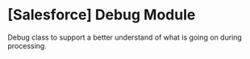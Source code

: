 # [Salesforce] Debug Module
Debug class to support a better understand of what is going on during processing.
